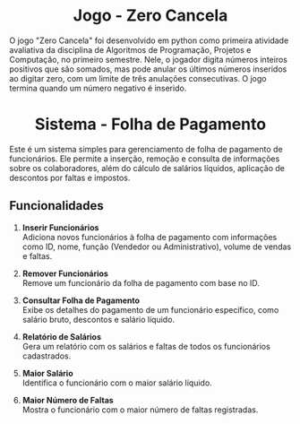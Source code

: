 <h1 align="center">Jogo - Zero Cancela</h1>
O jogo "Zero Cancela" foi desenvolvido em python como primeira atividade avaliativa da disciplina de Algoritmos de Programação, Projetos e Computação, no primeiro semestre. Nele, o jogador digita números inteiros positivos que são somados, mas pode anular os últimos números inseridos ao digitar zero, com um limite de três anulações consecutivas. O jogo termina quando um número negativo é inserido.



<h1 align="center">Sistema - Folha de Pagamento</h1>

Este é um sistema simples para gerenciamento de folha de pagamento de funcionários. Ele permite a inserção, remoção e consulta de informações sobre os colaboradores, além do cálculo de salários líquidos, aplicação de descontos por faltas e impostos.

## Funcionalidades
1. **Inserir Funcionários**  
   Adiciona novos funcionários à folha de pagamento com informações como ID, nome, função (Vendedor ou Administrativo), volume de vendas e faltas.

2. **Remover Funcionários**  
   Remove um funcionário da folha de pagamento com base no ID.

3. **Consultar Folha de Pagamento**  
   Exibe os detalhes do pagamento de um funcionário específico, como salário bruto, descontos e salário líquido.

4. **Relatório de Salários**  
   Gera um relatório com os salários e faltas de todos os funcionários cadastrados.

5. **Maior Salário**  
   Identifica o funcionário com o maior salário líquido.

6. **Maior Número de Faltas**  
   Mostra o funcionário com o maior número de faltas registradas.
